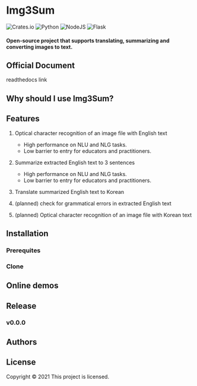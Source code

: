 # Img3Sum
![Crates.io](https://img.shields.io/crates/l/rustc-serialize?style=for-the-badge)
![Python](https://img.shields.io/badge/python-3670A0?style=for-the-badge&logo=python&logoColor=ffdd54) ![NodeJS](https://img.shields.io/badge/node.js-6DA55F?style=for-the-badge&logo=node.js&logoColor=white) ![Flask](https://img.shields.io/badge/flask-%23000.svg?style=for-the-badge&logo=flask&logoColor=white)

#### Open-source project that supports translating, summarizing and converting images to text.

## Official Document

readthedocs link

## Why should I use Img3Sum?

## Features

1. Optical character recognition of an image file with English text
    - High performance on NLU and NLG tasks.
    - Low barrier to entry for educators and practitioners.

2. Summarize extracted English text to 3 sentences 
    - High performance on NLU and NLG tasks.
    - Low barrier to entry for educators and practitioners.

3. Translate summarized English text to Korean

4. (planned) check for grammatical errors in extracted English text

5. (planned) Optical character recognition of an image file with Korean text

## Installation

### Prerequites

### Clone

## Online demos

## Release

### v0.0.0

## Authors

## License

Copyright © 2021 
This project is  licensed.
